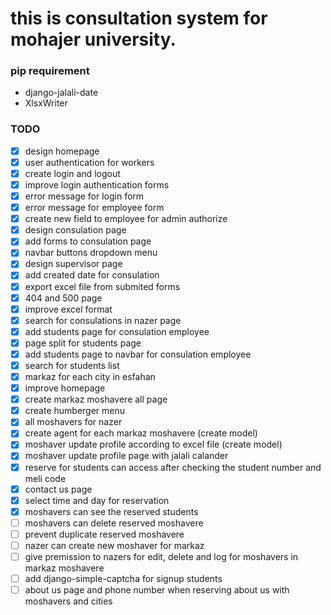 # this is consultation system for mohajer university.

### pip requirement
- django-jalali-date
- XlsxWriter

### TODO
- [X] design homepage
- [X] user authentication for workers
- [X] create login and logout
- [X] improve login authentication forms
- [X] error message for login form
- [X] error message for employee form
- [X] create new field to employee for admin authorize
- [X] design consulation page
- [X] add forms to consulation page
- [X] navbar buttons dropdown menu
- [X] design supervisor page
- [X] add created date for consulation
- [X] export excel file from submited forms
- [X] 404 and 500 page
- [X] improve excel format
- [X] search for consulations in nazer page
- [X] add students page for consulation employee
- [X] page split for students page
- [X] add students page to navbar for consulation employee
- [X] search for students list
- [X] markaz for each city in esfahan
- [X] improve homepage
- [X] create markaz moshavere all page
- [X] create humberger menu
- [X] all moshavers for nazer
- [X] create agent for each markaz moshavere (create model)
- [X] moshaver update profile according to excel file (create model)
- [X] moshaver update profile page with jalali calander
- [X] reserve for students can access after checking the student number and meli code
- [X] contact us page
- [X] select time and day for reservation
- [X] moshavers can see the reserved students
- [ ] moshavers can delete reserved moshavere
- [ ] prevent duplicate reserved moshavere
- [ ] nazer can create new moshaver for markaz
- [ ] give premission to nazers for edit, delete and log for moshavers in markaz moshavere
- [ ] add django-simple-captcha for signup students
- [ ] about us page and phone number when reserving about us with moshavers and cities

